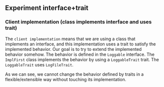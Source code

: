 ## Experiment interface+trait


### Client implementation (class implements interface and uses trait)

The `client implementation` means that we are using a class that implements an interface, and this implementation uses
a trait to satisfy the implemented behavior. Our goal is to try to extend the implemented behavior somehow. The behavior
is defined in the `Loggable` interface. The `ImplFirst` class implements the behavior by using a `LoggableTrait` trait.
The `LoggableTrait` uses `LogFileTrait`.

As we can see, we cannot change the behavior defined by traits in a flexible/extensible way without touching its implementation.
